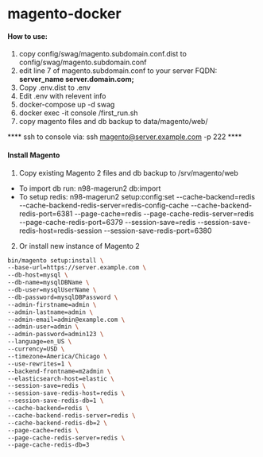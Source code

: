 # magento-docker
#### How to use:
1. copy config/swag/magento.subdomain.conf.dist to config/swag/magento.subdomain.conf
2. edit line 7 of magento.subdomain.conf to your server FQDN: ****server_name server.domain.com;****
3. Copy .env.dist to .env
4. Edit .env with relevent info
5. docker-compose up -d swag
6. docker exec -it console /first_run.sh
7. copy magento files and db backup to data/magento/web/

**** ssh to console via: ssh magento@server.example.com -p 222 ****
#### Install Magento
1. Copy existing Magento 2 files and db backup to /srv/magento/web 
 * To import db run: n98-magerun2 db:import
 * To setup redis: n98-magerun2 setup:config:set --cache-backend=redis --cache-backend-redis-server=redis-config-cache --cache-backend-redis-port=6381 --page-cache=redis --page-cache-redis-server=redis --page-cache-redis-port=6379 --session-save=redis --session-save-redis-host=redis-session --session-save-redis-port=6380
2. Or install new instance of Magento 2
```bash
bin/magento setup:install \
--base-url=https://server.example.com \
--db-host=mysql \
--db-name=mysqlDBName \
--db-user=mysqlUserName \
--db-password=mysqlDBPassword \
--admin-firstname=admin \
--admin-lastname=admin \
--admin-email=admin@example.com \
--admin-user=admin \
--admin-password=admin123 \
--language=en_US \
--currency=USD \
--timezone=America/Chicago \
--use-rewrites=1 \
--backend-frontname=m2admin \
--elasticsearch-host=elastic \
--session-save=redis \
--session-save-redis-host=redis \
--session-save-redis-db=1 \
--cache-backend=redis \
--cache-backend-redis-server=redis \
--cache-backend-redis-db=2 \
--page-cache=redis \
--page-cache-redis-server=redis \
--page-cache-redis-db=3
```
